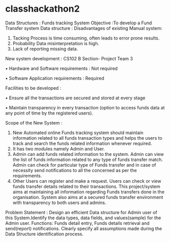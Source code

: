 # classhackathon2
Data Structures : Funds tracking System
Objective :To develop a Fund Transfer system Data structure :
Disadvantages of existing Manual system:
1. Tacking Process is time consuming, often leads to error prone
results.
2. Probability Data misinterpretation is high.
3. Lack of reporting missing data.

New system development : CS102 B Section- Project Team 3

• Hardware and Software requirements : Not required

• Software Application requirements : Required

Facilities to be developed :

• Ensure all the transactions are secured and stored at every stage

• Maintain transparency in every transaction (option to access funds data
at any point of time by the registered users).

Scope of the New System :
1. New Automated online Funds tracking system should maintain information
related to all funds transaction types and helps the users to track
and search the funds related information whenever required.
2. It has two modules namely Admin and User.
3. Admin can add funds related information to the system. Admin can view
the list of funds information related to any type of funds transfer
match. Admin can check for particular type of Funds transfer and in
case of necessity send notifications to all the concerned as per the
requirements.
4. Other Users can register and make a request. Users can check or view
funds transfer details related to their transactions.
This project/system aims at maintaining all information regarding Funds
transfers done in the organisation. System also aims at a secured funds
transfer environment with transparency to both users and admins.

Problem Statement : Design an efficient Data structure for Admin user of this
System.Identify the data types, data fields, and values(sample) for the Admin
user.
Functions: Funds detail entry, Funds details retrieval and send(report)
notifications. Clearly specify all assumptions made during the Data Structure
identification process.
